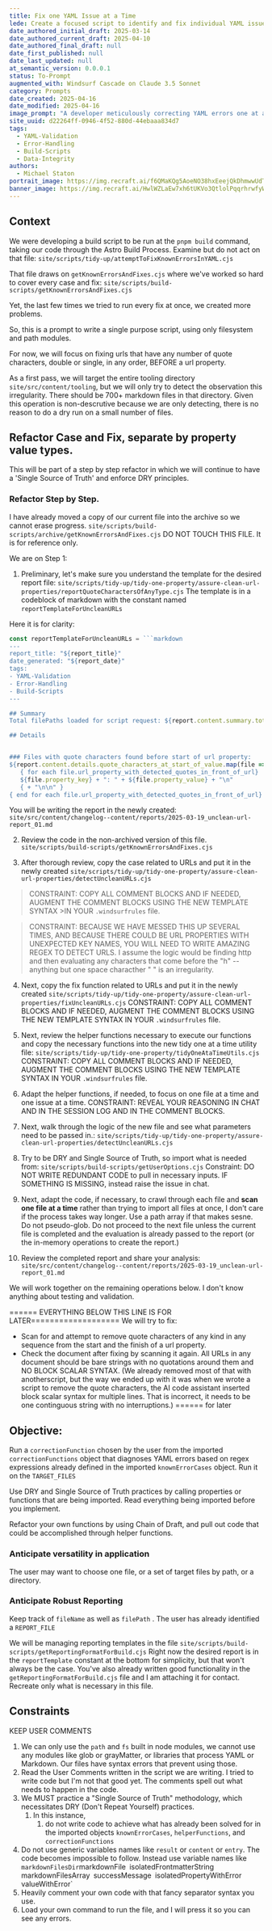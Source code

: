 ```yaml
---
title: Fix one YAML Issue at a Time
lede: Create a focused script to identify and fix individual YAML issues in frontmatter without causing cascading problems
date_authored_initial_draft: 2025-03-14
date_authored_current_draft: 2025-04-10
date_authored_final_draft: null
date_first_published: null
date_last_updated: null
at_semantic_version: 0.0.0.1
status: To-Prompt
augmented_with: Windsurf Cascade on Claude 3.5 Sonnet
category: Prompts
date_created: 2025-04-16
date_modified: 2025-04-16
image_prompt: "A developer meticulously correcting YAML errors one at a time in a code editor, with a progress tracker, error highlights, and a sense of careful, incremental improvement. The scene is orderly, with a focus on accuracy and systematic problem-solving."
site_uuid: d22264ff-0946-4f52-880d-44ebaaa834d7
tags:
  - YAML-Validation
  - Error-Handling
  - Build-Scripts
  - Data-Integrity
authors:
  - Michael Staton
portrait_image: https://img.recraft.ai/f6QMaKQg5AoeNO38hxEeejQkDhmwwUdTQKkDEgm7XX0/rs:fit:1024:2048:0/raw:1/plain/abs://external/images/917cfb2f-41dc-49f8-8719-9b53ae2ff3af
banner_image: https://img.recraft.ai/HwlWZLaEw7xh6tUKVo3QtlolPqqrhrwfyWA_-Pt_Q1c/rs:fit:2048:1024:0/raw:1/plain/abs://external/images/919dbc7a-d8d9-499a-8e99-13102642deff
---
```

## Context
We were developing a build script to be run at the `pnpm build` command, taking our code through the Astro Build Process.  Examine but do not act on that file:
`site/scripts/tidy-up/attemptToFixKnownErrorsInYAML.cjs`

That file draws on `getKnownErrorsAndFixes.cjs` where we've worked so hard to cover every case and fix:
`site/scripts/build-scripts/getKnownErrorsAndFixes.cjs`

Yet, the last few times we tried to run every fix at once, we created more problems. 

So, this is a prompt to write a single purpose script, using only filesystem and path modules. 

For now, we will focus on fixing urls that have any number of quote characters, double or single, in any order, BEFORE a url property.  

As a first pass, we will target the entire tooling directory `site/src/content/tooling`, but we will only try to detect the observation this irregularity.  There should be 700+ markdown files in that directory.  Given this operation is non-descrutive because we are only detecting, there is no reason to do a dry run on a small number of files.  

## Refactor Case and Fix, separate by property value types.
This will be part of a step by step refactor in which we will continue to have a 'Single Source of Truth' and enforce DRY principles.

### Refactor Step by Step.

I have already moved a copy of our current file into the archive so we cannot erase progress.
`site/scripts/build-scripts/archive/getKnownErrorsAndFixes.cjs` 
DO NOT TOUCH THIS FILE. It is for reference only. 

We are on Step 1:

1. Preliminary, let's make sure you understand the template for the desired report file:
`site/scripts/tidy-up/tidy-one-property/assure-clean-url-properties/reportQuoteCharactersOfAnyType.cjs`
The template is in a codeblock of markdown with the constant named `reportTemplateForUncleanURLs`

Here it is for clarity:
```javascript
const reportTemplateForUncleanURLs = ```markdown
---
report_title: "${report_title}"
date_generated: "${report_date}"
tags:
- YAML-Validation
- Error-Handling
- Build-Scripts
---

## Summary
Total filePaths loaded for script request: ${report.content.summary.total_files}

## Details


### Files with quote characters found before start of url property:
${report.content.details.quote_characters_at_start_of_value.map(file => `[[${path.basename(file, '.md')}]]`).join('\n')}
   { for each file.url_property_with_detected_quotes_in_front_of_url}   
   ${file.property_key} + ": " + ${file.property_value} + "\n"
   { + "\n\n" }
{ end for each file.url_property_with_detected_quotes_in_front_of_url}

```


You will be writing the report in the newly created:
`site/src/content/changelog--content/reports/2025-03-19_unclean-url-report_01.md`

2. Review the code in the non-archived version of this file. 
`site/scripts/build-scripts/getKnownErrorsAndFixes.cjs`

3. After thorough review, copy the case related to URLs and put it in the newly created 
`site/scripts/tidy-up/tidy-one-property/assure-clean-url-properties/detectUncleanURLs.cjs`

>CONSTRAINT: COPY ALL COMMENT BLOCKS AND IF NEEDED, AUGMENT THE COMMENT BLOCKS USING THE NEW TEMPLATE SYNTAX >IN YOUR `.windsurfrules` file.

>CONSTRAINT: BECAUSE WE HAVE MESSED THIS UP SEVERAL TIMES, AND BECAUSE THERE COULD BE URL PROPERTIES WITH 
>UNEXPECTED KEY NAMES, YOU WILL NEED TO WRITE AMAZING REGEX TO DETECT URLS. I assume the logic would be finding http and then evaluating any characters that come before the "h" -- anything but one space characther " " is an irregularity. 

4. Next, copy the fix function related to URLs and put it in the newly created 
`site/scripts/tidy-up/tidy-one-property/assure-clean-url-properties/fixUncleanURLs.cjs`
CONSTRAINT: COPY ALL COMMENT BLOCKS AND IF NEEDED, AUGMENT THE COMMENT BLOCKS USING THE NEW TEMPLATE SYNTAX IN YOUR `.windsurfrules` file.

5. Next, review the helper functions necessary to execute our functions and copy the necessary functions into the new tidy one at a time utility file:
`site/scripts/tidy-up/tidy-one-property/tidyOneAtaTimeUtils.cjs`
CONSTRAINT: COPY ALL COMMENT BLOCKS AND IF NEEDED, AUGMENT THE COMMENT BLOCKS USING THE NEW TEMPLATE SYNTAX IN YOUR `.windsurfrules` file.

6. Adapt the helper functions, if needed, to focus on one file at a time and one issue at a time. 
CONSTRAINT: REVEAL YOUR REASONING IN CHAT AND IN THE SESSION LOG AND IN THE COMMENT BLOCKS. 

7. Next, walk through the logic of the new file and see what parameters need to be passed in.:
`site/scripts/tidy-up/tidy-one-property/assure-clean-url-properties/detectUncleanURLs.cjs` 

8. Try to be DRY and Single Source of Truth, so import what is needed from:
`site/scripts/build-scripts/getUserOptions.cjs`
Constraint: DO NOT WRITE REDUNDANT CODE to pull in necessary inputs. IF SOMETHING IS MISSING, instead raise the issue in chat.  

9. Next, adapt the code, if necessary, to crawl through each file and **scan one file at a time** rather than trying to import all files at once, I don't care if the process takes way longer. Use a path array if that makes sesne. Do not pseudo-glob. Do not proceed to the next file unless the current file is completed and the evaluation is already passed to the report (or the in-memory operations to create the report.)

10. Review the completed report and share your analysis:
`site/src/content/changelog--content/reports/2025-03-19_unclean-url-report_01.md`




We will work together on the remaining operations below. I don't know anything about testing and validation.  

====== EVERYTHING BELOW THIS LINE IS FOR LATER===================
We will try to fix:
- Scan for and attempt to remove quote characters of any kind in any sequence from the start and the finish of a url property. 
- Check the document after fixing by scanning it again.  All URLs in any document should be bare strings with no quotations around them and NO BLOCK SCALAR SYNTAX.  (We already removed most of that with anotherscript, but the way we ended up with it was when we wrote a script to remove the quote characters, the AI code assistant inserted block scalar syntax for multiple lines.  That is incorrect, it needs to be one continguous string with no interruptions.)
====== for later





## Objective:
Run a `correctionFunction` chosen by the user from the imported `correctionFunctions` object that diagnoses YAML errors based on regex expressions already defined in the imported `knownErrorCases` object. Run it on the `TARGET_FILES`

Use DRY and Single Source of Truth practices by calling properties or functions that are being imported.  Read everything being imported before you implement. 

Refactor your own functions by using Chain of Draft, and pull out code that could be accomplished through helper functions. 
### Anticipate versatility in application
The user may want to choose one file, or a set of target files by path, or a directory.  
### Anticipate Robust Reporting
Keep track of `fileName` as well as `filePath` .  The user has already identified a `REPORT_FILE`

We will be managing reporting templates in the file `site/scripts/build-scripts/getReportingFormatForBuild.cjs`  Right now the desired report is in the `reportTemplate` constant at the bottom for simplicity, but that won't always be the case.  You've also already written good functionality in the `getReportingFormatForBuild.cjs` file and I am attaching it for contact.  Recreate only what is necessary in this file.  

## Constraints
KEEP USER COMMENTS
1. We can only use the `path` and `fs` built in node modules, we cannot use any modules like glob or grayMatter, or libraries that process YAML or Markdown.  Our files have syntax errors that prevent using those. 
2. Read the User Comments written in the script we are writing.  I tried to write code but I'm not that good yet.  The comments spell out what needs to happen in the code.  
3. We MUST practice a "Single Source of Truth" methodology, which necessitates DRY (Don't Repeat Yourself) practices.  
	1. In this instance, 
		1. do not write code to achieve what has already been solved for in the imported objects `knownErrorCases`, `helperFunctions`, and `correctionFunctions`
4. Do not use generic variables names like `result` or `content` or `entry`. The code becomes impossible to follow.  Instead use variable names like `markdownFilesDir`markdownFile` `isolatedFrontmatterString` `markdownFilesArray` `successMessage` `isolatedPropertyWithError` `valueWithError`
5. Heavily comment your own code with that fancy separator syntax you use. 
6. Load your own command to run the file, and I will press it so you can see any errors.